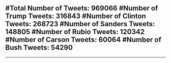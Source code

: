 #Total Number of Tweets: 969066 
#Number of Trump Tweets: 316843
#Number of Clinton Tweets: 268723
#Number of Sanders Tweets: 148805
#Number of Rubio Tweets: 120342
#Number of Carson Tweets: 60064
#Number of Bush Tweets: 54290
---
---
